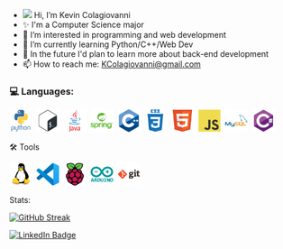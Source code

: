 - <img src="https://media.giphy.com/media/hvRJCLFzcasrR4ia7z/giphy.gif" width="30px"/> Hi, I’m Kevin Colagiovanni
- ✨ I'm a Computer Science major 
- 👀 I’m interested in programming and web development
- 🌱 I’m currently learning Python/C++/Web Dev
- 💞️ In the future I'd plan to learn more about back-end development
- 📫 How to reach me: KColagiovanni@gmail.com

### 💻 Languages:
<div>
  <img src="https://github.com/devicons/devicon/blob/master/icons/python/python-original-wordmark.svg" title="Python" alt="Python" width="40" height="40"/>&nbsp;
  <img src="https://github.com/devicons/devicon/blob/master/icons/bash/bash-original.svg" title="Bash" alt="Bash" width="40" height="40"/>&nbsp;
  <img src="https://github.com/devicons/devicon/blob/master/icons/java/java-original-wordmark.svg" title="Java" alt="Java" width="40" height="40"/>&nbsp;
  <img src="https://github.com/devicons/devicon/blob/master/icons/spring/spring-original-wordmark.svg" title="Spring" alt="Spring" width="40" height="40"/>&nbsp;
  <img src="https://github.com/devicons/devicon/blob/master/icons/cplusplus/cplusplus-original.svg" title="C++" alt="C++" width="40" height="40"/>&nbsp; 
  <img src="https://github.com/devicons/devicon/blob/master/icons/css3/css3-plain-wordmark.svg"  title="CSS3" alt="CSS" width="40" height="40"/>&nbsp;
  <img src="https://github.com/devicons/devicon/blob/master/icons/html5/html5-original.svg" title="HTML5" alt="HTML" width="40" height="40"/>&nbsp;
  <img src="https://github.com/devicons/devicon/blob/master/icons/javascript/javascript-original.svg" title="JavaScript" alt="JavaScript" width="40" height="40"/>&nbsp;
  <img src="https://github.com/devicons/devicon/blob/master/icons/mysql/mysql-original-wordmark.svg" title="MySQL"  alt="MySQL" width="40" height="40"/>&nbsp;
  <img src="https://github.com/devicons/devicon/blob/master/icons/csharp/csharp-original.svg" title="C# alt="C#" width="40" height="40"/>&nbsp;
</div>

:hammer_and_wrench: Tools
<div>
  <img src="https://github.com/devicons/devicon/blob/master/icons/linux/linux-original.svg" title="Linux" alt="Linux" width="40" height="40"/>&nbsp;
  <img src="https://github.com/devicons/devicon/blob/master/icons/vscode/vscode-original.svg" title="VS Code" alt="VS Code" width="40" height="40"/>&nbsp;
  <img src="https://github.com/devicons/devicon/blob/master/icons/raspberrypi/raspberrypi-original.svg" title="Raspberry Pi"  alt="Raspberry Pi" width="40" height="40"/>&nbsp;
  <img src="https://github.com/devicons/devicon/blob/master/icons/arduino/arduino-original-wordmark.svg" title="Arduino" alt="Arduino" width="40" height="40"/>&nbsp;
  <img src="https://github.com/devicons/devicon/blob/master/icons/git/git-original-wordmark.svg" title="Git" **alt="Git" width="40" height="40"/>

</div>

<!--Top Languages:

[![Top Langs](https://github-readme-stats.vercel.app/api/top-langs/?username=KColagiovanni)](https://github.com/anuraghazra/github-readme-stats)

[![Top Langs](https://github-readme-stats.vercel.app/api/top-langs/?username=KColagiovanni&layout=compact&theme=vision-friendly-dark)](https://github.com/anuraghazra/github-readme-stats) -->

Stats:

[![GitHub Streak](https://github-readme-streak-stats.herokuapp.com?user=KColagiovanni&theme=dark)](https://git.io/streak-stats)

<div id="badges">
  <a href="https://www.linkedin.com/in/kevin-colagiovanni-3aaa6987/">
    <img src="https://img.shields.io/badge/LinkedIn-blue?style=for-the-badge&logo=linkedin&logoColor=white" alt="LinkedIn Badge"/>
  </a>
</div>
<div>
  <img src="https://komarev.com/ghpvc/?username=KColagiovanni&style=flat-square&color=blue" alt=""/>
</div>

<!--
[![Anurag's GitHub stats](https://github-readme-stats.vercel.app/api?username=KColagiovanni)](https://github.com/anuraghazra/github-readme-stats)

[![Top Langs](https://github-readme-stats.vercel.app/api/top-langs/?username=KColagiovanni)](https://github.com/anuraghazra/github-readme-stats)

[![Top Langs](https://github-readme-stats.vercel.app/api/top-langs/?username=KColagiovanni&layout=compact&theme=vision-friendly-dark)](https://github.com/anuraghazra/github-readme-stats)

[![Anurag’s github stats](https://github-readme-stats.vercel.app/api?username=KColagiovanni)](https://github.com/KColagiovanni)

[![Top Langs](https://github-readme-stats.vercel.app/api/top-langs/?username=KColagiovanni&layout=compact)](https://github.com/KColagiovanni)
-->

<!---
KColagiovanni/KColagiovanni is a ✨ special ✨ repository because its `README.md` (this file) appears on your GitHub profile.
You can click the Preview link to take a look at your changes.
--->

